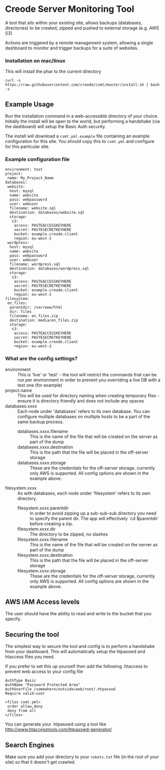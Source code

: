 # Creode Server Monitoring Tool

A tool that sits within your existing site, allows backups (databases, directories) to be created, zipped and pushed to external storage (e.g. AWS S3)

Actions are triggered by a remote management system, allowing a single dashboard to monitor and trigger backups for a suite of websites.

### Installation on mac/linux
This will install the phar to the current directory
```
curl -s https://raw.githubusercontent.com/creode/csmt/master/install.sh | bash -s
```

## Example Usage
Run the installation command in a web-accessible directory of your choice. Initially the install will be open to the world, but performing a handshake (via the dashboard) will setup the Basic Auth security.

The install will download a `csmt.yml.example` file containing an example configuration for this site. You should copy this to `csmt.yml` and configure for this particular site.

### Example configuration file

```
environment: test
project:
 name: My_Project_Name
databases:
 website:
  host: mysql
  name: website
  pass: webpassword
  user: webuser
  filename: website.sql
  destination: databases/website.sql
  storage: 
   s3:
    access: PASTEACCESSKEYHERE
    secret: PASTESECRETKEYHERE
    bucket: example.creode.client
    region: eu-west-2
 wordpress:
  host: mysql
  name: website
  pass: webpassword
  user: webuser
  filename: wordpress.sql
  destination: databases/wordpress.sql
  storage: 
   s3:
    access: PASTEACCESSKEYHERE
    secret: PASTESECRETKEYHERE
    bucket: example.creode.client
    region: eu-west-2
filesystem:
 en_files:
  parentdir: /var/www/html
  dir: files
  filename: en_files.zip
  destination: media/en_files.zip
  storage: 
   s3:
    access: PASTEACCESSKEYHERE
    secret: PASTESECRETKEYHERE
    bucket: example.creode.client
    region: eu-west-2
```


### What are the config settings?
<dl>
  <dt>environment</dt>
  <dd>This is 'live' or 'test' - the tool will restrict the commands that can be run per environment in order to prevent you overriding a live DB with a test one (for example)</dd>

  <dt>project.name</dt>
  <dd>This will be used for directory naming when creating temporary files - ensure it is directory friendly and does not include any spaces</dd>

  <dt>databases.xxxx</dt>
  <dd>
    Each node under 'databases' refers to its own database. You can configure multiple databases on multiple hosts to be a part of the same backup process.
    <dl>
      <dt>databases.xxxx.filename</dt>
      <dd>This is the name of the file that will be created on the server as part of the dump</dd>
      <dt>databases.xxxx.destination</dt>
      <dd>This is the path that the file will be placed in the off-server storage</dd>
      <dt>databases.xxxx.storage</dt>
      <dd>These are the credentials for the off-server storage, currently only AWS is supported. All config options are shown in the example above.</dd>
    </dl>
  </dd>

  <dt>filesystem.xxxx</dt>
  <dd>
    As with databases, each node under 'filesystem' refers to its own directory.
    <dl>
      <dt>filesystem.xxxx.parentdir</dt>
      <dd>In order to avoid zipping up a sub-sub-sub directory you need to specify the parent dir. The app will effectively `cd $parentdir` before creating a zip.</dd>
      <dt>filesystem.xxxx.dir</dt>
      <dd>The directory to be zipped, no slashes</dd>
      <dt>filesystem.xxxx.filename</dt>
      <dd>This is the name of the file that will be created on the server as part of the dump</dd>
      <dt>filesystem.xxxx.destination</dt>
      <dd>This is the path that the file will be placed in the off-server storage</dd>
      <dt>filesystem.xxxx.storage</dt>
      <dd>These are the credentials for the off-server storage, currently only AWS is supported. All config options are shown in the example above.</dd>
  </dd>

 
## AWS IAM Access levels
The user should have the ability to read and write to the bucket that you specify.

## Securing the tool
The simplest way to secure the tool and config is to perform a handshake from your dashboard. This will automatically setup the htpasswd and htaccess files you need.

If you prefer to set this up yourself then add the following .htaccess to prevent web access to your config file

```
AuthType Basic
AuthName "Password Protected Area"
AuthUserFile /somewhere/outside/web/root/.htpasswd
Require valid-user

<files csmt.yml>
 order allow,deny
 deny from all
</files>
```

You can generate your .htpasswd using a tool like http://www.htaccesstools.com/htpasswd-generator/


## Search Engines
Make sure you add your directory to your `robots.txt` file (in the root of your site) so that it doesn't get crawled.
